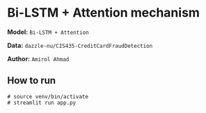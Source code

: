 # Bi-LSTM + Attention mechanism

**Model:** `Bi-LSTM + Attention`

**Data:** `dazzle-nu/CIS435-CreditCardFraudDetection`

**Author:** `Amirol Ahmad`

## How to run
```
# source venv/bin/activate
# streamlit run app.py
```
